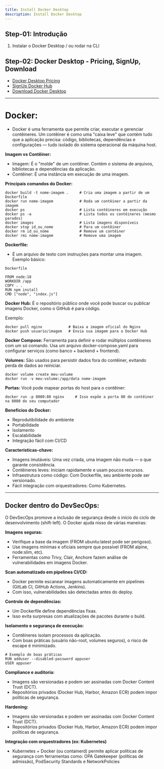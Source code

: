 ```yaml
---
title: Install Docker Desktop 
description: Install Docker Desktop 
---
```


## Step-01: Introdução
1. Instalar o Docker Desktop / ou rodar na CLI

## Step-02: Docker Desktop - Pricing, SignUp, Download
- [Docker Desktop Pricing](https://www.docker.com/pricing/)
- [SignUp Docker Hub](https://hub.docker.com/)
- [Download Docker Desktop](https://www.docker.com/products/docker-desktop/)

---

# Docker:

- Docker é uma ferramenta que permite criar, executar e gerenciar contêineres. Um contêiner é como uma "caixa leve" que contém tudo que a aplicação precisa: código, bibliotecas, dependências e configurações — tudo isolado do sistema operacional da máquina host.


**Imagem vs Contêiner:**
- Imagem: É o "molde" de um contêiner. Contém o sistema de arquivos, bibliotecas e dependências da aplicação.
- Contêiner: É uma instância em execução de uma imagem.

**Principais comandos do Docker:**
```
docker build -t nome-imagem .     # Cria uma imagem a partir de um Dockerfile
docker run nome-imagem            # Roda um contêiner a partir da imagem
docker ps                         # Lista contêineres em execução
docker ps -a                      # Lista todos os contêineres (mesmo parados)
docker images                     # Lista imagens disponíveis
docker stop id_ou_nome            # Para um contêiner
docker rm id_ou_nome              # Remove um contêiner
docker rmi nome-imagem            # Remove uma imagem
```

**Dockerfile:**
- É um arquivo de texto com instruções para montar uma imagem. Exemplo básico:

```
Dockerfile

FROM node:18
WORKDIR /app
COPY . .
RUN npm install
CMD ["node", "index.js"]
```

**Docker Hub:**
É o repositório público onde você pode buscar ou publicar imagens Docker, como o GitHub é para código.

Exemplo:

```
docker pull nginx            # Baixa a imagem oficial do Nginx
docker push usuario/imagem   # Envia sua imagem para o Docker Hub
```

**Docker Compose:**
Ferramenta para definir e rodar múltiplos contêineres com um só comando. Usa um arquivo docker-compose.yaml para configurar serviços (como banco + backend + frontend).

**Volumes:**
São usados para persistir dados fora do contêiner, evitando perda de dados ao reiniciar.

```
docker volume create meu-volume
docker run -v meu-volume:/app/data nome-imagem
```

**Portas:**
Você pode mapear portas do host para o contêiner:

```
docker run -p 8080:80 nginx     # Isso expõe a porta 80 do contêiner na 8080 do seu computador
```

**Benefícios do Docker:**
- Reprodutibilidade do ambiente
- Portabilidade
- Isolamento
- Escalabilidade
- Integração fácil com CI/CD

**Características-chave:**
- Imagens imutáveis: Uma vez criada, uma imagem não muda — o que garante consistência.
- Contêineres leves: Iniciam rapidamente e usam poucos recursos.
- Infraestrutura como código: Com Dockerfile, seu ambiente pode ser versionado.
- Fácil integração com orquestradores: Como Kubernetes.

---

## Docker dentro do DevSecOps:

O DevSecOps promove a inclusão de segurança desde o início do ciclo de desenvolvimento (shift-left). O Docker ajuda nisso de várias maneiras:

**Imagens seguras:**
- Verifique a base da imagem (FROM ubuntu:latest pode ser perigoso).
- Use imagens mínimas e oficiais sempre que possível (FROM alpine, node:slim, etc).
- Ferramentas como Trivy, Clair, Anchore fazem análise de vulnerabilidades em imagens Docker.

**Scan automatizado em pipelines CI/CD:**
- Docker permite escanear imagens automaticamente em pipelines (GitLab CI, GitHub Actions, Jenkins).
- Com isso, vulnerabilidades são detectadas antes do deploy.

**Controle de dependências:**
- Um Dockerfile define dependências fixas.
- Isso evita surpresas com atualizações de pacotes durante o build.

**Isolamento e segurança de execução:**
- Contêineres isolam processos da aplicação.
- Com boas práticas (usuário não-root, volumes seguros), o risco de escape é minimizado.

```
# Exemplo de boas práticas
RUN adduser --disabled-password appuser   
USER appuser
```

**Compliance e auditoria:**
- Imagens são versionadas e podem ser assinadas com Docker Content Trust (DCT).
- Repositórios privados (Docker Hub, Harbor, Amazon ECR) podem impor políticas de segurança.

**Hardening:**
- Imagens são versionadas e podem ser assinadas com Docker Content Trust (DCT).
- Repositórios privados (Docker Hub, Harbor, Amazon ECR) podem impor políticas de segurança.

**Integração com orquestradores (ex: Kubernetes)**
- Kubernetes + Docker (ou containerd) permite aplicar políticas de segurança com ferramentas como: OPA Gatekeeper (políticas de admissão), PodSecurity Standards e NetworkPolicies


